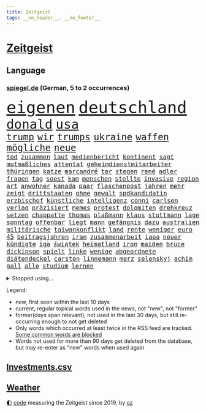 ```yaml
---
title: Zeitgeist
tags: __no_header__, __no_footer__
---
```


# [Zeitgeist](https://oliz.io/zeitgeist/)

## Language

<h3><a href="https://www.spiegel.de" target="_blank">spiegel.de</a> (German, 5 to 2 occurrences)</h3>
<p style="font-family:monospace">
<span style="font-size:32pt"><a href="news_links.html#eigenen" class="current">eigenen</a></span>
<span style="font-size:32pt"><a href="news_links.html#deutschland" class="current">deutschland</a></span>
<br>
<span style="font-size:25pt"><a href="news_links.html#donald" class="current">donald</a></span>
<span style="font-size:25pt"><a href="news_links.html#usa" class="current">usa</a></span>
<br>
<span style="font-size:18pt"><a href="news_links.html#trump" class="current">trump</a></span>
<span style="font-size:18pt"><a href="news_links.html#wir" class="current">wir</a></span>
<span style="font-size:18pt"><a href="news_links.html#trumps" class="current">trumps</a></span>
<span style="font-size:18pt"><a href="news_links.html#ukraine" class="current">ukraine</a></span>
<span style="font-size:18pt"><a href="news_links.html#waffen" class="current">waffen</a></span>
<span style="font-size:18pt"><a href="news_links.html#mögliche" class="current">mögliche</a></span>
<span style="font-size:18pt"><a href="news_links.html#neue" class="current">neue</a></span>
<br>
<span style="font-size:12pt"><a href="news_links.html#tod" class="current">tod</a></span>
<span style="font-size:12pt"><a href="news_links.html#zusammen" class="current">zusammen</a></span>
<span style="font-size:12pt"><a href="news_links.html#laut" class="current">laut</a></span>
<span style="font-size:12pt"><a href="news_links.html#medienbericht" class="current">medienbericht</a></span>
<span style="font-size:12pt"><a href="news_links.html#kontinent" class="current">kontinent</a></span>
<span style="font-size:12pt"><a href="news_links.html#sagt" class="current">sagt</a></span>
<span style="font-size:12pt"><a href="news_links.html#mutmaßliches" class="new">mutmaßliches</a></span>
<span style="font-size:12pt"><a href="news_links.html#attentat" class="current">attentat</a></span>
<span style="font-size:12pt"><a href="news_links.html#geheimdienstmitarbeiter" class="new">geheimdienstmitarbeiter</a></span>
<span style="font-size:12pt"><a href="news_links.html#thüringen" class="current">thüringen</a></span>
<span style="font-size:12pt"><a href="news_links.html#katze" class="current">katze</a></span>
<span style="font-size:12pt"><a href="news_links.html#marcandré" class="current">marcandré</a></span>
<span style="font-size:12pt"><a href="news_links.html#ter" class="current">ter</a></span>
<span style="font-size:12pt"><a href="news_links.html#stegen" class="current">stegen</a></span>
<span style="font-size:12pt"><a href="news_links.html#rené" class="current">rené</a></span>
<span style="font-size:12pt"><a href="news_links.html#adler" class="current">adler</a></span>
<span style="font-size:12pt"><a href="news_links.html#fragen" class="current">fragen</a></span>
<span style="font-size:12pt"><a href="news_links.html#tag" class="current">tag</a></span>
<span style="font-size:12pt"><a href="news_links.html#soest" class="new">soest</a></span>
<span style="font-size:12pt"><a href="news_links.html#kam" class="current">kam</a></span>
<span style="font-size:12pt"><a href="news_links.html#menschen" class="current">menschen</a></span>
<span style="font-size:12pt"><a href="news_links.html#stellte" class="current">stellte</a></span>
<span style="font-size:12pt"><a href="news_links.html#invasive" class="current">invasive</a></span>
<span style="font-size:12pt"><a href="news_links.html#region" class="current">region</a></span>
<span style="font-size:12pt"><a href="news_links.html#art" class="current">art</a></span>
<span style="font-size:12pt"><a href="news_links.html#anwohner" class="current">anwohner</a></span>
<span style="font-size:12pt"><a href="news_links.html#kanada" class="current">kanada</a></span>
<span style="font-size:12pt"><a href="news_links.html#paar" class="current">paar</a></span>
<span style="font-size:12pt"><a href="news_links.html#flaschenpost" class="current">flaschenpost</a></span>
<span style="font-size:12pt"><a href="news_links.html#jahren" class="current">jahren</a></span>
<span style="font-size:12pt"><a href="news_links.html#mehr" class="current">mehr</a></span>
<span style="font-size:12pt"><a href="news_links.html#zeigt" class="current">zeigt</a></span>
<span style="font-size:12pt"><a href="news_links.html#drittstaaten" class="current">drittstaaten</a></span>
<span style="font-size:12pt"><a href="news_links.html#ohne" class="current">ohne</a></span>
<span style="font-size:12pt"><a href="news_links.html#gewalt" class="current">gewalt</a></span>
<span style="font-size:12pt"><a href="news_links.html#spdkandidatin" class="current">spdkandidatin</a></span>
<span style="font-size:12pt"><a href="news_links.html#erzbischof" class="new">erzbischof</a></span>
<span style="font-size:12pt"><a href="news_links.html#künstliche" class="current">künstliche</a></span>
<span style="font-size:12pt"><a href="news_links.html#intelligenz" class="current">intelligenz</a></span>
<span style="font-size:12pt"><a href="news_links.html#conni" class="new">conni</a></span>
<span style="font-size:12pt"><a href="news_links.html#carlsen" class="current">carlsen</a></span>
<span style="font-size:12pt"><a href="news_links.html#verlag" class="current">verlag</a></span>
<span style="font-size:12pt"><a href="news_links.html#präzisiert" class="new">präzisiert</a></span>
<span style="font-size:12pt"><a href="news_links.html#memes" class="new">memes</a></span>
<span style="font-size:12pt"><a href="news_links.html#protest" class="current">protest</a></span>
<span style="font-size:12pt"><a href="news_links.html#dolomiten" class="new">dolomiten</a></span>
<span style="font-size:12pt"><a href="news_links.html#drehkreuz" class="new">drehkreuz</a></span>
<span style="font-size:12pt"><a href="news_links.html#setzen" class="current">setzen</a></span>
<span style="font-size:12pt"><a href="news_links.html#chappatte" class="current">chappatte</a></span>
<span style="font-size:12pt"><a href="news_links.html#thomas" class="current">thomas</a></span>
<span style="font-size:12pt"><a href="news_links.html#plaßmann" class="current">plaßmann</a></span>
<span style="font-size:12pt"><a href="news_links.html#klaus" class="current">klaus</a></span>
<span style="font-size:12pt"><a href="news_links.html#stuttmann" class="current">stuttmann</a></span>
<span style="font-size:12pt"><a href="news_links.html#lage" class="current">lage</a></span>
<span style="font-size:12pt"><a href="news_links.html#sonntag" class="current">sonntag</a></span>
<span style="font-size:12pt"><a href="news_links.html#offenbar" class="current">offenbar</a></span>
<span style="font-size:12pt"><a href="news_links.html#liegt" class="current">liegt</a></span>
<span style="font-size:12pt"><a href="news_links.html#mann" class="current">mann</a></span>
<span style="font-size:12pt"><a href="news_links.html#gefängnis" class="current">gefängnis</a></span>
<span style="font-size:12pt"><a href="news_links.html#dazu" class="current">dazu</a></span>
<span style="font-size:12pt"><a href="news_links.html#australien" class="current">australien</a></span>
<span style="font-size:12pt"><a href="news_links.html#militärische" class="current">militärische</a></span>
<span style="font-size:12pt"><a href="news_links.html#taiwankonflikt" class="new">taiwankonflikt</a></span>
<span style="font-size:12pt"><a href="news_links.html#land" class="current">land</a></span>
<span style="font-size:12pt"><a href="news_links.html#rente" class="current">rente</a></span>
<span style="font-size:12pt"><a href="news_links.html#weniger" class="current">weniger</a></span>
<span style="font-size:12pt"><a href="news_links.html#euro" class="current">euro</a></span>
<span style="font-size:12pt"><a href="news_links.html#45" class="current">45</a></span>
<span style="font-size:12pt"><a href="news_links.html#beitragsjahren" class="new">beitragsjahren</a></span>
<span style="font-size:12pt"><a href="news_links.html#iran" class="current">iran</a></span>
<span style="font-size:12pt"><a href="news_links.html#zusammenarbeit" class="current">zusammenarbeit</a></span>
<span style="font-size:12pt"><a href="news_links.html#iaea" class="current">iaea</a></span>
<span style="font-size:12pt"><a href="news_links.html#neuer" class="current">neuer</a></span>
<span style="font-size:12pt"><a href="news_links.html#kündigte" class="current">kündigte</a></span>
<span style="font-size:12pt"><a href="news_links.html#iga" class="current">iga</a></span>
<span style="font-size:12pt"><a href="news_links.html#świątek" class="current">świątek</a></span>
<span style="font-size:12pt"><a href="news_links.html#heimatland" class="current">heimatland</a></span>
<span style="font-size:12pt"><a href="news_links.html#iron" class="current">iron</a></span>
<span style="font-size:12pt"><a href="news_links.html#maiden" class="new">maiden</a></span>
<span style="font-size:12pt"><a href="news_links.html#bruce" class="current">bruce</a></span>
<span style="font-size:12pt"><a href="news_links.html#dickinson" class="current">dickinson</a></span>
<span style="font-size:12pt"><a href="news_links.html#spielt" class="current">spielt</a></span>
<span style="font-size:12pt"><a href="news_links.html#linke" class="current">linke</a></span>
<span style="font-size:12pt"><a href="news_links.html#wenige" class="current">wenige</a></span>
<span style="font-size:12pt"><a href="news_links.html#abgeordnete" class="current">abgeordnete</a></span>
<span style="font-size:12pt"><a href="news_links.html#diätendeckel" class="new">diätendeckel</a></span>
<span style="font-size:12pt"><a href="news_links.html#carsten" class="current">carsten</a></span>
<span style="font-size:12pt"><a href="news_links.html#linnemann" class="current">linnemann</a></span>
<span style="font-size:12pt"><a href="news_links.html#merz" class="current">merz</a></span>
<span style="font-size:12pt"><a href="news_links.html#selenskyj" class="current">selenskyj</a></span>
<span style="font-size:12pt"><a href="news_links.html#achim" class="new">achim</a></span>
<span style="font-size:12pt"><a href="news_links.html#gall" class="new">gall</a></span>
<span style="font-size:12pt"><a href="news_links.html#alle" class="current">alle</a></span>
<span style="font-size:12pt"><a href="news_links.html#studium" class="current">studium</a></span>
<span style="font-size:12pt"><a href="news_links.html#lernen" class="current">lernen</a></span>
</p>
<details>
<summary>Stopped using...</summary>
<p class="former" style="font-size:12pt">
mainz(1726) normal(1725) wirkte(1725) ausschreitungen(1724) bisherige(1724) depressionen(1724) flüge(1724) schwerer(1724) tötete(1724) willen(1724) dresden(1723) protestiert(1723) schnelle(1723) teilen(1723) wahlen(1723) wichtigen(1723) xi(1723) bundespolizei(1722) geschrieben(1722) geäußert(1722) gründer(1722) maßnahme(1722) präsentieren(1722) fischer(1721) freiheitsstrafe(1721) landesregierung(1721) schoss(1721) strengere(1721) usbundesstaat(1721) egal(1720) erneute(1720) schicksal(1720) sebastian(1720) unrecht(1720) alexej(1719) befinden(1719) branche(1719) britischer(1719) englische(1719) myanmar(1719) nawalny(1719) strafen(1719) tobt(1719) 50000(1718) bayerische(1718) bus(1718) stets(1718) verluste(1718) botschaften(1717) netzwerk(1717) super(1717) christoph(1716) elektroautos(1716) joe(1716) mörder(1716) oktober(1716) schiedsrichter(1716) 32(1715) gelegt(1715) rettungskräfte(1715) erfasst(1714) konservativen(1714) vorschläge(1714) arbeitnehmer(1713) bremer(1713) üben(1713) 300(1712) eingesetzt(1712) spanischen(1712) wären(1712) beschwerden(1711) marke(1711) unterstützer(1711) fund(1710) jüngeren(1710) spekuliert(1710) begann(1709) einsetzen(1709) verbände(1709) frust(1708) kreml(1708) modell(1708) südafrika(1708) franziskus(1707) ermittlern(1706) schnellen(1706) produzieren(1705) berühmte(1703) organisation(1702) gang(1701) antisemitismus(1700) bundesgerichtshof(1700) heftiger(1700) herz(1697) bestmarke(1696) ausrüstung(1695) freiwillig(1693) hafen(1693) kokain(1693) ältere(1691) gefühl(1690) wem(1690) einkommen(1683) handy(1683) bündnis(1666) rakete(1666) missbrauchs(1665) langem(1659) einfache(1647) lehrerin(1599) vormarsch(1591) geehrt(1526) gestanden(1495) arbeitsmarkt(1490) fachkräftemangel(1472) stundenlang(1468) novak(1465) zentralbank(1465) kuriose(1412) 20000(1409) mike(1391) gehälter(1380) zeitpunkt(1346) zentralen(1345) regierungschefin(1344) mond(1342) russisches(1331) verschiedenen(1289) weiten(1272) krim(1260) geschenk(1251) ordnet(1232) kriegsverbrechen(1197) eindrücke(1194) kasse(1194) besetzten(1180) antisemitische(1160) konkurrenten(1128) japanische(1125) cannabis(1121) bedarf(1115) joshua(1114) stärksten(1112) grün(1102) erntet(1091) deutsch(1085) erlegen(1082) erdbeben(1081) folgten(1080) streiks(1044) träumt(1031) spionage(1029) tagelang(1029) ernährung(1024) nationaltrainer(1010) hit(990) rückstand(984) djokovic(932) flogen(931) traut(925) vorstand(905) zehnte(904) chatgpt(885) ausgerufen(876) jäger(874) nagelsmann(870) darmstadt(843) laden(840) handelte(830) name(827) errichten(825) glas(816) italiener(805) straßenverkehr(782) sächsischen(746) model(741) stellvertretende(735) abends(732) awards(728) journalistin(707) erstaunlich(694) kranke(689) körperliche(680) wirbel(674) hisbollah(669) 24jährige(667) javier(667) alaska(666) dirk(666) schwachen(666) heutigen(664) hymne(647) rolf(647) auswertung(646) demokratischen(642) herbert(640) kimmich(640) raumstation(633) verschickt(630) handball(623) unternehmens(622) hinterlässt(621) wagt(609) gazakrieg(602) adam(600) kilo(598) abschiebung(595) wahlsieg(595) rafah(594) häftlinge(590) club(589) unterschätzt(589) friedlich(587) influencerin(585) tim(580) produzent(579) beendete(577) verspätung(568) einverstanden(567) erschoss(563) versteht(553) iss(549) fortschritte(547) umfangreiche(545) eilantrag(543) toni(541) abgefeuert(535) mögen(535) normalerweise(530) erfolgreichen(524) briten(523) seoul(522) verwehrt(521) vorbereiten(521) direkten(516) contest(510) eurovision(510) spottet(509) harvey(508) rundfunk(508) gymnasium(506) rettete(503) gefälschte(501) kontroversen(499) hummels(498) mats(498) karriereende(497) populisten(493) wütet(486) rechtslage(481) stammen(470) superstars(470) kürze(468) geringer(465) rhetorik(464) hessischen(463) indirekt(462) langweilig(462) altersvorsorge(461) bgh(455) dominierte(453) einblick(452) entführt(451) modernen(451) rechtsradikale(449) bewerbung(448) angebote(443) drin(443) getreten(443) 44(441) bürgerkrieg(438) statistische(438) milliardäre(436) versuchter(427) düstere(419) positive(418) publikums(418) kommentare(417) dänische(415) prognosen(408) hitlers(407) fdppolitiker(406) tischtennis(403) verdachtsfall(403) ausbreitung(402) komme(401) ausgesagt(398) entwirft(398) genauen(396) jeweils(394) beißt(392) cartoonisten(392) dresdner(389) tickt(385) gewaltsamen(384) unzufrieden(379) potenziell(378) rassistischer(378) lösungen(376) seltenen(373) bleibe(372) zeug(370) talent(368) situationen(366) diesel(364) reichste(364) günstig(362) kurioser(362) nations(359) fabian(358) fühle(356) passende(356) verfehlt(356) westküste(355) ausgewertet(353) erschüttern(352) indiens(352) rudert(352) telefon(348) strenge(346) zuspruch(345) präsidentschaft(344) auszugeben(343) tony(341) steuert(340) mobilisieren(335) lass(334) potenzielle(334) tatwaffe(332) radio(330) coronavirus(329) wettert(329) austausch(328) neuartige(328) vermächtnis(327) thailändischen(325) ordnen(323) geheimen(321) versinkt(320) 81(318) status(318) abbau(307) kanal(307) staatsoberhaupt(307) portugals(304) asiatischen(302) arbeitsplätze(301) geschaffen(300) schwedischen(300) zurecht(297) waffenhilfe(296) abgefangen(295) dienstagmorgen(294) neuanfang(293) parteifreund(293) nordseeinsel(290) gewandt(288) mönchengladbach(288) versorgen(287) isabella(286) ungewiss(286) flüchtete(285) missgeschick(285) anzahl(284) teller(284) energiepreise(283) supermarkt(281) einzelnen(280) weshalb(278) politikwissenschaftler(277) hugo(276) verfassung(276) verüben(274) fußballwm(270) vermittelt(270) wmqualifikation(269) propalästinensischen(267) schlugen(267) vögel(267) mutmaßlichem(263) statements(262) bestand(261) bewährungsstrafe(260) zunahme(260) finnische(259) rauchen(259) inhalten(253) kanadische(253) gedenkt(250) erkenntnissen(249) downsyndrom(245) leere(245) studenten(244) miersch(243) schokolade(243) bürgern(240) kategorie(240) ultimatum(239) jinping(238) reizgas(238) schwärmt(236) hauptdarsteller(235) spdfraktionschef(235) gebühren(233) rüstungsindustrie(233) weinstein(233) verschwiegen(232) fsv(231) neuerdings(231) louisiana(228) verspätet(228) jude(227) selbstbewusst(227) inhaltlich(226) bundesbank(224) richtete(224) sexismus(224) schadet(222) abgestimmt(220) schuh(219) 14jährige(216) herzog(216) dubiosen(214) therapeuten(214) bangt(213) jahrzehntelang(213) verurteilen(213) sms(212) greenpeace(211) verzögerungen(211) gefängnisstrafe(210) herrmann(210) schnellstmöglich(210) belasten(209) platzen(209) zocken(208) meghan(207) versus(207) delegation(206) schmerz(206) fantasie(205) blindgänger(204) content(202) redakteure(202) französin(201) leichte(201) südkoreas(200) drohungen(199) energieinfrastruktur(198) lenkrad(198) anhören(197) hilfsorganisation(197) serena(197) termine(197) entfacht(196) grundsatz(196) general(195) medizinstudium(194) handel(193) referendariat(191) bedeckt(189) morddrohungen(189) bewundert(188) filmte(188) mineralien(188) radikaler(187) aktive(186) afrikas(185) engen(185) souveränität(185) syrische(185) antrittsbesuch(184) amateurvideos(183) begeht(183) fehde(182) herzogin(182) lieferung(182) maßgeblich(182) belgier(181) sanktionspaket(181) bundesarbeitsgericht(180) entsprechendes(180) vision(178) ezb(175) gebühr(175) schülern(175) stolpert(175) erbeutet(174) neuaufstellung(174) entzieht(172) panamakanal(170) sexualität(170) verzögert(170) begehrte(169) unterwerfen(169) angestiegen(168) anstellt(168) menschenmenge(168) ingolstadt(167) sauerland(167) unabhängiger(167) zielen(167) schauspielers(166) frost(164) 2045(163) selbstbewusstsein(163) woanders(163) camper(162) single(162) übungen(162) beigetragen(161) drama(161) lieferten(161) verpflichtende(161) abo(160) aufgefallen(160) abzuwenden(159) bedauert(159) explodierten(158) halt(158) nsu(157) umkreist(157) angesetzt(156) hafenstadt(156) versichert(156) abhängigkeit(154) entziehen(154) lebensgefährlichen(154) schockanrufen(154) problematisch(153) sechzigerjahren(153) vorzugehen(153) preisen(152) chronologie(150) introvertiert(150) wüten(150) geisel(148) gleitbomben(148) klimaneutral(148) schwäche(148) zwickau(148) aneinandergeraten(147) waldbränden(146) website(146) diego(145) boykottiert(144) langes(144) manuela(144) zugegeben(142) entdeckung(140) gerichtsurteil(140) egoismus(139) filmstars(139) unterrichtet(139) umzusetzen(138) angehalten(136) drahtzieher(136) exoplanet(135) topspiel(135) ärztinnen(135) 1985(134) hannah(134) rathaus(134) schwestern(134) 60jährige(132) heizöl(132) quer(132) bewährung(131) empfohlenen(130) kämpferisch(130) oper(130) experiment(128) saarländische(128) zugunglück(128) andenken(127) aufschwung(126) auslandsgeheimdienst(126) entzweit(125) kulturstaatsminister(125) kritikern(124) #metoo(123) entwickelten(123) sarscov2(123) fachleuten(122) hilfsgütern(122) grenzregion(121) moniert(121) pazifismus(121) wirtschaftsforscher(121) absitzen(120) center(120) handelspartnern(120) katastrophale(120) schlechtem(120) auszug(119) erwarteten(119) überfälle(119) kassel(118) christiane(117) kunstfreiheit(117) zollpolitik(117) gesprächspartner(115) müttern(115) staatsapparat(115) kartoffeln(114) showgeschäft(114) trophäe(114) unnötig(114) verholfen(114) überträgt(114) gefangenenaustausch(113) nachlass(113) schlachtfeld(113) überboten(113) alpine(112) gestreikt(112) grönemeyer(112) lotus(112) luftqualität(112) topeak(112) vergab(112) austria(111) händen(111) inside(111) office(111) oval(111) faust(110) trennten(109) umwelthilfe(109) explizite(106) hamm(106) ifo(106) spektakulär(106) widersprechen(106) beendigung(105) rage(105) saturn(105) voraussetzungen(105) 239(104) bröckelt(104) galatasaray(103) geisterstadt(103) komplexe(103) millionenmetropole(103) schiebt(103) abor(102) menschenrechtsorganisationen(102) trinkgeld(102) tynna(102) junges(101) lorenzo(101) souverän(101) bundesamtes(100) charkiw(100) erschaffen(100) ruht(100) beispiellosen(99) erfolgsrezept(99) extremisten(99) hendrik(99) uiguren(99) bürokratische(98) kretschmann(98) kriegsgebiet(98) lithium(98) lorenz(97) musikgeschichte(97) berkeley(96) erproben(96) formiert(95) generell(95) glaubten(95) unterliegen(95) großmächte(94) herben(94) hürden(94) belastungen(93) schwuler(93) selenskyjs(93) arbeiteten(92) bezug(92) winfried(92) hakenkreuz(91) kaiuwe(91) konstantin(91) lagarde(91) machtmissbrauch(91) neapel(91) pet(91) schoa(91) schwesig(91) seltsamer(91) stall(91) 2600(90) athletin(90) boy(90) regierungskoalition(90) synagoge(90) vermarktet(90) zelte(90) anzuschließen(89) argumentiert(89) bildungssystem(89) exportierte(89) 30tägige(88) 34jähriger(88) assistenten(88) aufstocken(88) bergsteiger(88) disqualifiziert(88) eastwood(88) einbrechen(88) fußballnationalmannschaft(88) massaker(88) osteuropa(88) elfjährigen(87) joschka(87) prince(87) reederei(87) stützpunkte(87) totschlag(87) amazonasgebiet(86) fauxpas(86) reporterin(86) shop(86) vortag(86) 380(85) afdabgeordnete(85) schuhe(85) zeitungen(85) alabama(84) camilla(84) elektrische(84) feldern(84) handgranate(84) menschenverachtender(84) präsidentenberater(84) schwimmerin(84) trient(84) abzubauen(83) fußstapfen(83) julián(83) pilgerfahrt(83) putsch(83) urteilte(83) virologe(83) álvarez(83) aufgegriffen(82) belegschaft(82) fremdverschulden(82) gramm(82) heldin(82) hiesige(82) junta(82) meistern(82) tuchel(82) verschiffen(82) bassist(81) entrüstung(81) landwirtschaftsministerin(81) vergleichbar(81) abgewichen(80) einreise(80) eliteuni(80) finnlands(80) gefälscht(80) geweigert(80) konjunkturprognose(80) letztlich(80) unerlaubt(80) 51jährige(79) entschädigen(79) färbung(79) josephine(79) jurist(79) leber(79) parkinsonkrankheit(79) uhrenindustrie(79) angepasst(78) bezalel(78) bulli(78) mirra(78) nationalfeiertag(78) smotrich(78) umdeuten(78) weitreichende(78) abruptes(77) ana(77) d(77) ernste(77) geschehnisse(77) glänzt(77) mangelwirtschaft(77) punkband(77) regelverstoß(77) tatsächliche(77) vollständig(77) amtsvorgänger(76) artgenossen(76) eingesetzte(76) ersatzteile(76) feilschen(76) klassische(76) ndr(76) raumfahrtmission(76) db(75) einzudämmen(75) sprunghaften(75) säugling(75) überragende(75) amtsinhaber(74) feiertag(74) fußballwmqualifikation(74) kompliziertes(74) schmalen(74) spürbaren(74) usexporte(74) wartete(74) welttournee(74) zwangsarbeiter(74) faber(73) festnehmen(73) hauswand(73) j(73) korruptionsvorwürfe(73) wolfram(73) ämtern(73) 45jährigen(72) ausdrucken(72) breite(72) entstehung(72) fernseher(72) lies(72) stätten(72) verschärften(72) ölkonzern(72) bushaltestelle(71) darja(71) forschungszentrum(71) frauenhaus(71) präsidentschaftskandidaten(71) schmeißt(71) sozialdemokratie(71) zurückzuholen(71) führungswechsel(70) militärpräsenz(70) nintendo(70) nordirland(70) switch(70) abgeschafft(69) bromance(69) flugzeugträger(69) fördergelder(69) irritationen(69) mini(69) schwaben(69) spitzenkräfte(69) verfilmen(69) einschüchterung(68) grenzstädte(68) hungersnot(68) renault(68) stürzten(68) superheld(68) tatkräftiger(68) varianten(68) bange(67) energisch(67) exkanzlerkandidat(67) quelle(67) radfahren(67) schriftzug(67) sportgymnastik(67) weinen(67) abgehängte(66) atomabkommen(66) krimitipp(66) psychothriller(66) radikalisierte(66) rhythmische(66) erlitten(65) linkenabgeordnete(65) meidet(65) präsidentschaftskandidat(65) reduziert(65) schulz(65) shoppen(65) freihandel(64) kultusminister(64) militärflugzeuge(64) modernisierung(64) tasern(64) unruhen(64) erwähnte(63) festgesetzt(63) gegensatz(63) nintendos(63) obsession(63) teevs(63) tunnels(63) umstrittener(63) verfing(63) wettkämpfen(63) 21jährigen(62) abnehmen(62) bescheren(62) clubs(62) eintreffen(62) informieren(62) malta(62) masse(62) recherchiert(62) stadiondach(62) umgehend(62) amtsenthebung(61) bndchef(61) bruno(61) drohnenschwärmen(61) erkenntnis(61) fatalen(61) morddrohung(61) tater(61) uraltrekord(61) überfüllte(61) gönnen(60) nachgehen(60) vereinbarte(60) arbeite(59) erzgebirge(59) gouverneurs(59) kleingartenanlage(59) millionäre(59) weltkriegsbomben(59) ablesen(58) garcía(58) usbundesgericht(58) weiterspielen(58) ábrego(58) affe(57) klamotten(57) techkonzernen(57) ungemütlich(57) 350(56) monopol(56) usmusiker(56) gedränge(55) gewaltig(55) jk(55) men(55) rowling(55) umgekrempelt(55) estnischen(54) versprüht(54) bewaffneter(53) christlichen(53) finde(53) katz(53) notfallgesetz(53) pfannen(53) raste(53) rädern(53) sek(53) sinnbild(53) trainerlegende(53) vorgängers(53) war’s(53) zittern(53) abschiebepolitik(52) erhofften(52) geil(52) mondlandung(52) oldenburg(52) randaliert(52) segelschiff(52) verhandlungserfolg(52) vorsorgliche(52) arddoku(51) fantastischen(51) hilfslieferungen(51) hochhaus(51) löwen(51) panne(51) sumy(51) tablets(51) ebike(50) erschütternd(50) lokal(50) stunt(50) widmen(50) zelten(50) basilika(49) dienstwaffe(49) enthüllung(49) hotspur(49) joel(49) spdmitglieder(49) tottenham(49) windet(49) überwältigen(49) belästigung(48) einheitliches(48) elena(48) lebewesen(48) phishing(48) republikanisch(48) 87(47) atomverhandlungen(47) erschießen(47) manifest(47) roms(47) überdurchschnittlich(47) 400000(46) nordirischen(46) südamerika(46) taser(46) gottesdienst(45) intensiv(45) kletterte(45) kommentator(45) offenbarte(45) okc(45) orthodoxe(45) seefahrt(45) 87jährige(44) afc(44) beeindruckte(44) betrunken(44) erfüllung(44) freiwilligkeit(44) nordirische(44) schusswaffe(44) summer(44) ushochschulen(44) vorsatz(44) weimer(44) abgründe(43) angegriffene(43) reservierung(43) stützen(43) eingemischt(42) gestiegene(42) jährliche(42) kleiderordnung(42) kleve(42) schimpft(42) unparteiischen(42) freiem(41) lukas(41) packt(41) usstaaten(41) uswirtschaft(41) vervierfacht(41) boys(40) genozid(40) harschen(40) einbußen(39) einstufung(39) einsätzen(39) filmprojekten(39) kitools(39) nachzahlung(39) renten(39) spdbundestagsfraktion(39) coalition(38) flotilla(38) freedom(38) gesetzlicher(38) illinois(38) polizeikosten(38) rittner(38) roofer(38) stadiondachkletterer(38) vermeintlichen(38) verunsicherung(38) anscheinend(37) rätselhafter(37) worklifebalance(37) befeuert(36) christliche(36) deepfakes(36) gemobbt(36) mach(36) nepobaby(36) prämie(36) rolling(36) rost(36) wäldern(36) amtshandlungen(35) andy(35) durchsetzt(35) klammen(35) reisenewsletter(35) tiefsee(35) vi(35) drohnenschwärme(34) handelsdeal(34) konsolen(34) naschen(34) tiefseebergbau(34) westdeutsche(34) bundesligaaufsteiger(33) einseitig(33) geistlichen(33) merklich(33) reddit(33) tennisgeschichte(33) aufgepasst(32) breitbeinig(32) ersticht(32) friedhelm(32) funkel(32) gratis(32) lee(32) undercover(32) weihnachtsmarkt(32) werft(32) öffentliches(32) notz(31) sicherheitskabinetts(31) wochenlangen(31) absteigen(30) bedacht(30) bruyne(30) cdukanzler(30) etabliert(30) legend(30) musikern(30) theorien(30) umwege(30) einwanderungspolitik(29) herausgegeben(29) mützenich(29) scheisse(29) verteilung(29) demis(28) konsumieren(28) läge(28) messiewohnungen(28) millionenfache(28) norddeutschland(28) schlüssel(28) schädlingsbekämpfer(28) tesmer(28) vermüllte(28) volpi(28) 12jähriger(27) francis(27) horrorfilm(27) kokainsucht(27) mitgründer(27) passierte(27) sehe(27) söldner(27) verborgen(27) verhängte(27) insta(26) länderspiel(26) nachteile(26) riesenerfolg(26) cochefin(25) ersetzbar(25) ey(25) follower(25) ina(25) unglaubliche(25) außenministers(24) goethes(24) polizeikräfte(24) 15000(23) ausgrenzung(23) wetteraufzeichnungen(23) junggesellenabschied(22) motivierter(22) verkehrskontrolle(22) ermittlung(21) lektion(21) mails(21) picasso(21) r5(21) tallinn(21) chiquita(20) ideologie(20) lebenswerk(20) quinn(20) traumjob(20) verfasser(20) cosmo(19) gottschalk(19) handelsgespräche(19) ideal(19) ssc(19) verwandelte(19) akin(18) bein(18) cessna(18) ewiger(18) filmprojekt(18) passau(18) rechtsextremismus(18) seltsam(18) verteufelt(18) wider(18) blutigen(17) bränden(17) dokudrama(17) gefragtesten(17) heizt(17) sunderland(17) usamerikanische(17) wes(17) abu(16) ausbreiten(16) beinen(16) daphne(16) dorothee(16) eifer(16) ermordung(16) forschungsgruppe(16) polnischen(16) walaa(16) arndt(15) auslaufenden(15) baseballschlägerjahre(15) erhoffen(15) erläutert(15) exilcampus(15) gepäckträger(15) gestohlene(15) ortlieb(15) stapellauf(15) techbros(15) umsteigen(15) unglaublichen(15) wahres(15) überschlagen(15) chancengleichheit(14) eliteunis(14) entstanden(14) jodie(14) mischung(14) schnöde(14) slowakei(14) terrorunterstützung(14) vorbeugen(14) zugbegleiter(14) bevölkern(13) gespaltenen(13) gin(13) hartenstein(13) isaiah(13) süd(13) unbedachten(13) unbestimmte(13) unoorganisation(13) 2017(12) anerkannte(12) auszunutzen(12) bengvir(12) cumex(12) cumexskandal(12) palästinenserstaat(12) unterbot(12) zweistaatenlösung(12) bendixen(11) dfbauswahl(11) durchgeführt(11) gegenzug(11) glänzte(11) knacken(11) praktikum(11) seenot(11) stina(11) unzureichend(11)
</p>
</details>
<p>Legend:
<ul>
<li><span class="new">new</span>, first seen within the last 10 days</li>
<li><span class="current">current</span>, regular topical words used in the news, not "new", not "former"</li>
<li><span class="former">former(days span relevant)</span>, not used in the last 30 days, but still re-occurring enough to not get deleted</li>
<li>Only words which occurred at least twice in the RSS feed are tracked. <a href="language/filters.py">Some common words are blocked</a></li>
<li>Words not used for more than 90 days get deleted from the database, but may re-enter as "new" words when used again</li>
</ul>
</p>

## [Investments](investments.html)[.csv](investments.csv)

## [Weather](weather.html)

<footer>
<a href="javascript:toggleTheme()" class="nav">🌓</a>
<a href="https://github.com/ooz/zeitgeist">code</a> measuring the Zeitgeist since 2019, by <a href="https://oliz.io">oz</a>
</footer>
